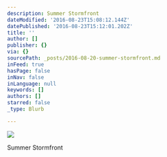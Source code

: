 ```yaml
---
description: Summer Stormfront
dateModified: '2016-08-23T15:08:12.144Z'
datePublished: '2016-08-23T15:12:01.202Z'
title: ''
author: []
publisher: {}
via: {}
sourcePath: _posts/2016-08-20-summer-stormfront.md
inFeed: true
hasPage: false
inNav: false
inLanguage: null
keywords: []
authors: []
starred: false
_type: Blurb

---
```

![](https://the-grid-user-content.s3-us-west-2.amazonaws.com/4aaac92d-acb6-4d28-ad7c-9dd324fc97a5.jpg)

Summer Stormfront